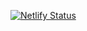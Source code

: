 [![Netlify Status](https://api.netlify.com/api/v1/badges/5c6d83a1-f8f8-4f5f-b47f-01a6ee17a345/deploy-status)](https://app.netlify.com/sites/adrian-project-master/deploys)
